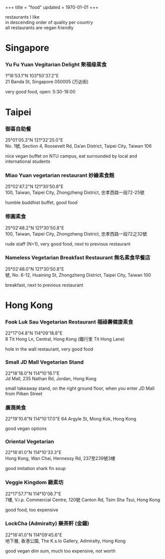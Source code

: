 +++
title = "food"
updated = 1970-01-01
+++

restaurants I like \
in descending order of quality per country \
all restaurants are vegan friendly 

# Singapore
### Yu Fu Yuan Vegitarian Delight 聚福缘素食
1°16'53.1"N 103°50'37.2"E \
21 Banda St, Singapore 050005 (万达街)


very good food, open: 5:30-18:00

# Taipei
### 御喜自助餐
25°01'05.3"N 121°32'25.0"E \
No. 1號, Section 4, Roosevelt Rd, Da’an District, Taipei City, Taiwan 106


nice vegan buffet on NTU campus, eat surrounded by local and international students

### Miao Yuan vegetarian restaurant 妙緣素食館
25°02'47.2"N 121°30'50.8"E \
100, Taiwan, Taipei City, Zhongzheng District, 忠孝西路一段72-25號


humble buddhist buffet, good food

### 修圓素食
25°02'48.2"N 121°30'50.8"E \
100, Taiwan, Taipei City, Zhongzheng District, 忠孝西路一段72之32號


rude staff (N=1), very good food, next to previous restaurant

### Nameless Vegetarian Breakfast Restaurant 無名素食早餐店
25°02'48.0"N 121°30'50.8"E \
號, No. 6-12, Huaining St, Zhongzheng District, Taipei City, Taiwan 100


breakfast, next to previous restaurant

# Hong Kong 
### Fook Luk Sau Vegetarian Restaurant 福祿壽健康素食
22°17'04.8"N 114°09'18.8"E \
8 Tit Hong Ln, Central, Hong Kong (鐵行里 Tit Hong Lane)


hole in the wall restaurant, very good food

### Small JD Mall Vegetarian Stand
22°18'18.0"N 114°10'16.1"E \
Jd Mall, 235 Nathan Rd, Jordan, Hong Kong


small takeaway stand, on the right ground floor, when you enter JD Mall from Pilken Street

### 廣潤美食
22°19'10.6"N 114°10'17.0"E
64 Argyle St, Mong Kok, Hong Kong

good vegan options

### Oriental Vegetarian
22°16'41.0"N 114°10'33.3"E \
Hong Kong, Wan Chai, Hennessy Rd, 237至239號3樓


good imitation shark fin soup

### Veggie Kingdom 緻素坊
22°17'57.7"N 114°10'06.7"E \
7樓, V.i.p. Commercial Centre, 120號 Canton Rd, Tsim Sha Tsui, Hong Kong


good food, too expensive

### LockCha (Admiralty) 樂茶軒 (金鐘)
22°16'41.0"N 114°09'45.6"E \
地下層, 香港公園, The K.s.lo Gallery, Admiralty, Hong Kong


good vegan dim sum, much too expensive, not worth